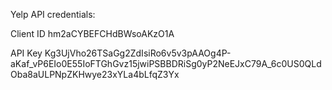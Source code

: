 Yelp API credentials:

Client ID
hm2aCYBEFCHdBWsoAKzO1A

API Key
Kg3UjVho26TSaGg2ZdIsiRo6v5v3pAAOg4P-aKaf_vP6EIo0E55IoFTGhGvz15jwiPSBBDRiSg0yP2NeEJxC79A_6c0US0QLdOba8aULPNpZKHwye23xYLa4bLfqZ3Yx
